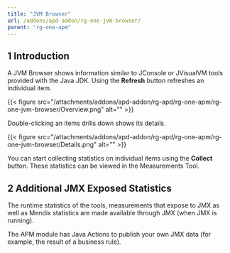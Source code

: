 ```yaml
---
title: "JVM Browser"
url: /addons/apd-addon/rg-one-jvm-browser/
parent: "rg-one-apm"
---
```


## 1 Introduction

A JVM Browser shows information similar to JConsole or JVisualVM tools provided with the Java JDK. Using the **Refresh** button refreshes an individual item.

{{< figure src="/attachments/addons/apd-addon/rg-apd/rg-one-apm/rg-one-jvm-browser/Overview.png" alt="" >}}                

Double-clicking an items drills down shows its details.

{{< figure src="/attachments/addons/apd-addon/rg-apd/rg-one-apm/rg-one-jvm-browser/Details.png" alt="" >}}

You can start collecting statistics on individual items using the **Collect** button. These statistics can be viewed in the Measurements Tool.

## 2 Additional JMX Exposed Statistics

The runtime statistics of the tools, measurements that expose to JMX as well as Mendix statistics are made available through JMX (when JMX is running).

The APM module has Java Actions to publish your own JMX data (for example, the result of a business rule).
